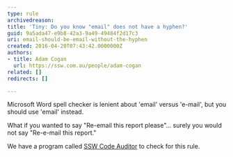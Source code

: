 ```yaml
---
type: rule
archivedreason: 
title: 'Tiny: Do you know "email" does not have a hyphen?'
guid: 9a5ada47-e9b8-42a3-9a49-49484f2d17c3
uri: email-should-be-email-without-the-hyphen
created: 2016-04-20T07:43:42.0000000Z
authors:
- title: Adam Cogan
  url: https://ssw.com.au/people/adam-cogan
related: []
redirects: []

---
```


Microsoft Word spell checker is lenient about 'email' versus 'e-mail', but you should use 'email' instead.

What if you wanted to say "Re-email this report please"... surely you would not say "Re-e-mail this report."


We have a program called [SSW Code Auditor](https&#58;//www.ssw.com.au/ssw/CodeAuditor/Rules.aspx#Email) to check for this rule.

<!--endintro-->
